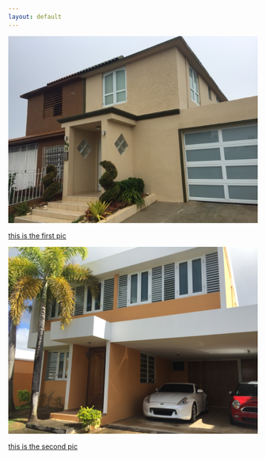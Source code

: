 ```yaml
---
layout: default
---
```


<div class="preview-panel">
	<a href="/2015/10/10/Bayamon,-Valencia/">
		<img class="preview-images" src="/propiedades/venta/bayamon-valencia/ba3.jpg">
		<p>this is the first pic</p>
	</a>
</div>
<div class="preview-panel">
	<a href="/2015/10/23/Palacios-Bayamon/">
		<img  class="preview-images" src="/Propiedades/venta/palacios- bayamon/9.jpg">
		<p>this is the second pic</p>
	</a>
</div>
